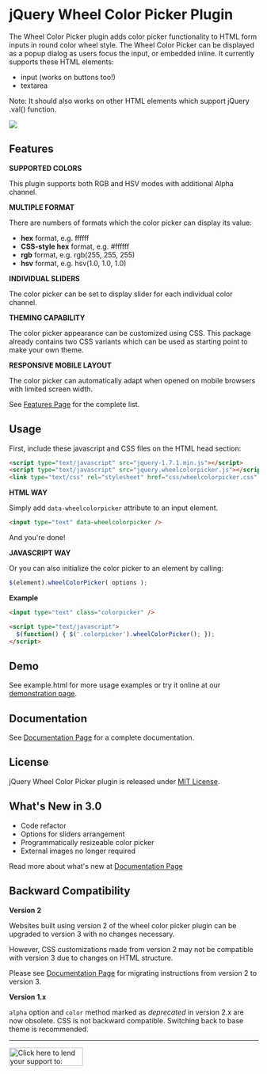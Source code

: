 jQuery Wheel Color Picker Plugin
================================

The Wheel Color Picker plugin adds color picker functionality to HTML form inputs in round color wheel style. The Wheel Color Picker can be displayed as a popup dialog as users focus the input, or embedded inline. It currently supports these HTML elements:

*   input (works on buttons too!)
*   textarea

Note: It should also works on other HTML elements which support jQuery .val() function.

![](http://blog.jar2.net/wp-content/uploads/2015/04/jqwcp.png)


Features
--------

**SUPPORTED COLORS**

This plugin supports both RGB and HSV modes with additional Alpha channel.

**MULTIPLE FORMAT**

There are numbers of formats which the color picker can display its value:

*   **hex** format, e.g. ffffff
*   **CSS-style hex** format, e.g. #ffffff
*   **rgb** format, e.g. rgb(255, 255, 255)
*   **hsv** format, e.g. hsv(1.0, 1.0, 1.0)
     
**INDIVIDUAL SLIDERS**

The color picker can be set to display slider for each individual color channel.

**THEMING CAPABILITY**

The color picker appearance can be customized using CSS. This package already contains two CSS variants which can be used as starting point to make your own theme.

**RESPONSIVE MOBILE LAYOUT**

The color picker can automatically adapt when opened on mobile browsers with limited screen width.

See [Features Page](https://github.com/fujaru/jquery-wheelcolorpicker/wiki/Features) for the complete list.



Usage
-----

First, include these javascript and CSS files on the HTML head section:

```html
<script type="text/javascript" src="jquery-1.7.1.min.js"></script>
<script type="text/javascript" src="jquery.wheelcolorpicker.js"></script>
<link type="text/css" rel="stylesheet" href="css/wheelcolorpicker.css" />
```

**HTML WAY**

Simply add `data-wheelcolorpicker` attribute to an input element.

```html
<input type="text" data-wheelcolorpicker />
```

And you're done!

**JAVASCRIPT WAY**

Or you can also initialize the color picker to an element by calling:

```js
$(element).wheelColorPicker( options );
```

**Example**

```html
<input type="text" class="colorpicker" />

<script type="text/javascript">
  $(function() { $('.colorpicker').wheelColorPicker(); });
</script>
```


Demo
----
See example.html for more usage examples or try it online at our [demonstration page](http://www.jar2.net/projects/jquery-wheelcolorpicker/demo).



Documentation
-------------
See [Documentation Page](https://github.com/fujaru/jquery-wheelcolorpicker/wiki) for a complete documentation.



License
-------
jQuery Wheel Color Picker plugin is released under [MIT License](http://opensource.org/licenses/MIT).


What's New in 3.0
-----------------

* Code refactor
* Options for sliders arrangement
* Programmatically resizeable color picker
* External images no longer required

Read more about what's new at [Documentation Page](https://github.com/fujaru/jquery-wheelcolorpicker/wiki/v3:What's-New)


Backward Compatibility
----------------------

**Version 2**

Websites built using version 2 of the wheel color picker plugin can be upgraded 
to version 3 with no changes necessary.

However, CSS customizations made from version 2 may not be compatible with 
version 3 due to changes on HTML structure.

Please see [Documentation Page](https://github.com/fujaru/jquery-wheelcolorpicker/wiki/v3:Migration-from-v2) 
for migrating instructions from version 2 to version 3.

**Version 1.x**

`alpha` option and `color` method marked as *deprecated* in version 2.x are now obsolete. 
CSS is not backward compatible. Switching back to base theme is recommended.

- - - - -

<a href="https://pledgie.com/campaigns/30344" target="_blank"><img class="alignnone" style="margin-top: 0;" src="https://pledgie.com/campaigns/30344.png?skin_name=chrome" alt="Click here to lend your support to: jQuery Wheel Color Picker Plugin and make a donation at pledgie.com !" height="37" border="0" width="149"></a>
